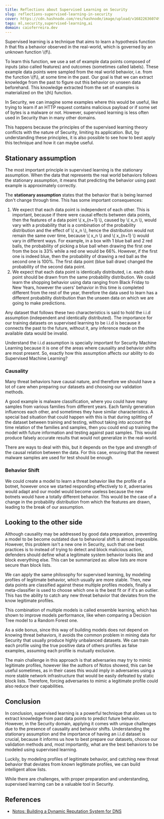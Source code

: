 ```yaml
---
title: Reflections about Supervised Learning on Security
slug: reflections-supervised-learning-in-security
cover: https://cdn.hashnode.com/res/hashnode/image/upload/v1682263607494/idfExTZ29.jpg?auto=format
tags: ml,security,supervised-learning,ai
domain: caioferreira.dev
---
```


Supervised learning is a technique that aims to learn a hypothesis function _h_ that fits a behavior observed in the real-world, which is governed by an unknown function \\(f\\).

To learn this function, we use a set of example data points composed of inputs (also called features) and outcomes (sometimes called labels). These example data points were sampled from the real world behavior, i.e. from the function \\(f\\), at some time in the past. Our goal is that we can extract knowledge from the past to figure out this behavior on unseen data beforehand. This knowledge extracted from the set of examples is materialized on the \\(h\\) function.

In Security, we can imagine some examples where this would be useful, like trying to learn if an HTTP request contains malicious payload or if some set of bytes is a malware or not. However, supervised learning is less often used in Security than in many other domains.

This happens because the principles of the supervised learning theory conflicts with the nature of Security, limiting its application. But, by understanding these principles, it is also possible to see how to best apply this technique and how it can maybe useful.

## Stationary assumption

The most important principle in supervised learning is the stationary assumption. When the data that represents the real world behaviors follows the stationary assumption, it means that predicting the behavior using past example is approximately correctly.

The **stationary assumption** states that the behavior that is being learned don't change through time. This has some important consequences:

1. We expect that each data point is independent of each other. This is important, because if there were causal effects between data points, then the features of a data point \\( x_{n+1} \\), caused by \\( x_n \\), would vary with a probability that is a combination of the probability distribution and the effect of \\( x_n \\), hence the distribution would not remain the same over time, because \\( x_n \\) and \\( x_{n+1} \\) would vary in different ways. For example, in a box with 1 blue ball and 2 red balls, the probability of picking a blue ball when drawing the first one from the box is 33% while a red one would be 66%. However, if the first one is indeed blue, then the probability of drawing a red ball as the second one is 100%. The first data point (blue ball draw) changed the probability of the second data point.
2. We expect that each data point is identically distributed, i.e. each data point should be drawn from the same probability distribution. We could learn the shopping behavior using data ranging from Black Friday to New Years, however the users' behavior in this time is completed different from the rest of the year, therefore the data used to learn has a different probability distribution than the unseen data on which we are going to make predictions.

Any dataset that follows these two characteristics is said to hold the i.i.d assumption (independent and identically distributed). The importance for our training datasets on supervised learning to be i.i.d is because it connects the past to the future, without it, any inference made on the available data would be invalid.

Understand the i.i.d assumption is specially important for Security Machine Learning because it is one of the areas where causality and behavior shifts are most present. So, exactly how this assumption affects our ability to do Supervised Machine Learning?

### Causality

Many threat behaviors have causal nature, and therefore we should have a lot of care when preparing our datasets and choosing our validation methods.

A good example is malware classification, where you could have many samples from various families from different years. Each family generation influences each other, and sometimes they have similar characteristics.
A special bad situation that could happen with this is that during splitting of the dataset between training and testing, without taking into account the time relation of the families and samples, then you could end up training the model with future information and testing against past samples. This would produce falsely accurate results that would not generalize in the real-world.

There are ways to deal with this, but it depends on the type and strength of the causal relation between the data. For this case, ensuring that the newest malware samples are used for test should be enough.

### Behavior Shift

We could create a model to learn a threat behavior like the profile of a botnet, however once we started responding effectively to it, adversaries would adapt and our model would become useless because the new botnets would have a totally different behavior.
This would be the case of a change in the probability distribution from which the features are drawn, leading to the break of our assumption.

## Looking to the other side

Although causality may be addressed by good data preparation, preventing a model to be become outdated due to behavioral shift is almost impossible. However, this problem isn't a new one in Security, such that one best practices is to instead of trying to detect and block malicious action, defenders should define what a legitimate system behavior looks like and block everything else. This can be summarized as: allow lists are more secure than block lists.

We can apply the same philosophy for supervised learning, by modeling profiles of legitimate behavior, which usually are more stable. Then, new data points are classified against these multiple profiles models, finally a meta-classifier is used to choose which one is the best fit or if it's an outlier. This has the ability to catch any new threat behavior that deviates from the know legitimate profiles.

This combination of multiple models is called ensemble learning, which has shown to improve models performance, like when comparing a Decision Tree model to a Random Forest one.

As a side bonus, since this way of building models does not depend on knowing threat behaviors, it avoids the common problem in mining data for Security that usually produce highly unbalanced datasets. We can train each profile using the true positive data of others profiles as false examples, assuming each profile is mutually exclusive.

The main challenge in this approach is that adversaries may try to mimic legitimate profiles, however like the authors of Notos showed, this can be useful sometimes, as in their cases this would imply in adversaries using a more stable network infrastructure that would be easily defeated by static block lists. Therefore, forcing adversaries to mimic a legitimate profile could also reduce their capabilities.

## Conclusion

In conclusion, supervised learning is a powerful technique that allows us to extract knowledge from past data points to predict future behavior. However, in the Security domain, applying it comes with unique challenges due to the presence of causality and behavior shifts. Understanding the stationary assumption and the importance of having an i.i.d dataset is crucial, because it informs us how to best prepare our datasets, choose our validation methods and, most importantly, what are the best behaviors to be modeled using supervised learning.

Luckily, by modeling profiles of legitimate behavior, and catching new threat behavior that deviates from known legitimate profiles, we can build intelligent allow lists.

While there are challenges, with proper preparation and understanding, supervised learning can be a valuable tool in Security.

## References

- [Notos: Building a Dynamic Reputation System for DNS](https://astrolavos.gatech.edu/articles/Antonakakis.pdf)
